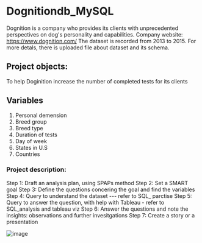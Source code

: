# Dognitiondb_MySQL
Dognition is a company who provides its clients with unprecedented perspectives on dog's personality and capabilities. 
Company website: https://www.dognition.com/
The dataset is recorded from 2013 to 2015. For more detals, there is uploaded file about dataset and its schema. 

## Project objects: 
To help Doginition increase the number of completed tests for its clients

## Variables 
1. Personal demension 
2. Breed group 
3. Breed type
4. Duration of tests
5. Day of week 
6. States in U.S 
7. Countries 

### Project description: 
Step 1: Draft an analysis plan, using SPAPs method 
Step 2: Set a SMART goal 
Step 3: Define the questions concering the goal and find the variables 
Step 4: Query to understand the dataset --- refer to SQL_ parctise 
Step 5: Query to answer the question, with help with Tableau - refer to SQL_analysis and tableau viz 
Step 6: Answer the questions and note the insights: observations and further invesitgations
Step 7: Create a story or a presentation 

![image](https://user-images.githubusercontent.com/58776067/168444150-117eee93-03d0-42b1-930f-1d4c15321e86.png)
